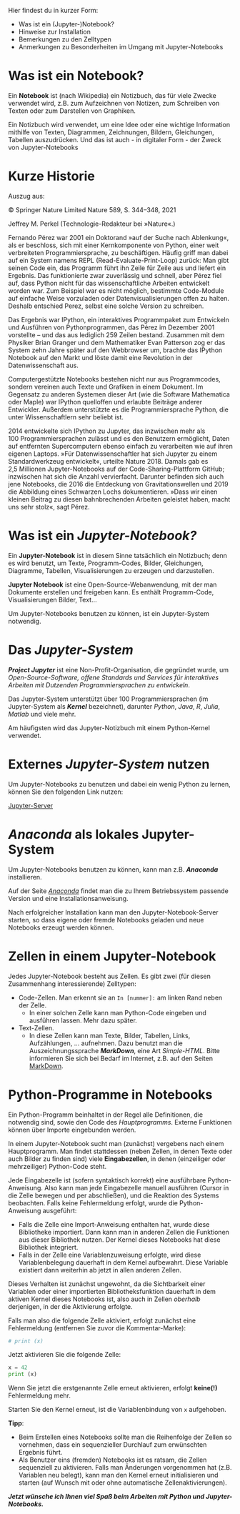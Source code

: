 Hier findest du in kurzer Form:

- Was ist ein (Jupyter-)Notebook?
- Hinweise zur Installation
- Bemerkungen zu den Zelltypen
- Anmerkungen zu Besonderheiten im Umgang mit Jupyter-Notebooks

# Was ist ein **Notebook?**

Ein **Notebook** ist (nach Wikipedia) ein Notizbuch, das für viele Zwecke verwendet wird, z.B. zum Aufzeichnen von Notizen, zum Schreiben von Texten oder zum Darstellen von Graphiken.

Ein Notizbuch wird verwendet, um eine Idee oder eine wichtige Information mithilfe von Texten, Diagrammen, Zeichnungen, Bildern, Gleichungen, Tabellen auszudrücken. Und das ist auch - in digitaler Form - der Zweck von Jupyter-Notebooks

# Kurze Historie

Auszug aus:

© Springer Nature Limited
Nature 589, S. 344–348, 2021

Jeffrey M. Perkel (Technologie-Redakteur bei »Nature«.)

Fernando Pérez war 2001 ein Doktorand »auf der Suche nach Ablenkung«, als er beschloss, sich mit einer Kernkomponente von Python, einer weit verbreiteten Programmiersprache, zu beschäftigen. Häufig griff man dabei auf ein System namens REPL (Read-Evaluate-Print-Loop) zurück: Man gibt seinen Code ein, das Programm führt ihn Zeile für Zeile aus und liefert ein Ergebnis. Das funktionierte zwar zuverlässig und schnell, aber Pérez fiel auf, dass Python nicht für das wissenschaftliche Arbeiten entwickelt worden war. Zum Beispiel war es nicht möglich, bestimmte Code-Module auf einfache Weise vorzuladen oder Datenvisualisierungen offen zu halten. Deshalb entschied Perez, selbst eine solche Version zu schreiben.

Das Ergebnis war IPython, ein interaktives Programmpaket zum Entwickeln und Ausführen von Pythonprogrammen, das Pérez im Dezember 2001 vorstellte – und das aus lediglich 259 Zeilen bestand. Zusammen mit dem Physiker Brian Granger und dem Mathematiker Evan Patterson zog er das System zehn Jahre später auf den Webbrowser um, brachte das IPython Notebook auf den Markt und löste damit eine Revolution in der Datenwissenschaft aus.

Computergestützte Notebooks bestehen nicht nur aus Programmcodes, sondern vereinen auch Texte und Grafiken in einem Dokument. Im Gegensatz zu anderen Systemen dieser Art (wie die Software Mathematica oder Maple) war IPython quelloffen und erlaubte Beiträge anderer Entwickler. Außerdem unterstützte es die Programmiersprache Python, die unter Wissenschaftlern sehr beliebt ist.

2014 entwickelte sich IPython zu Jupyter, das inzwischen mehr als 100 Programmiersprachen zulässt und es den Benutzern ermöglicht, Daten auf entfernten Supercomputern ebenso einfach zu verarbeiten wie auf ihren eigenen Laptops. »Für Datenwissenschaftler hat sich Jupyter zu einem Standardwerkzeug entwickelt«, urteilte Nature 2018. Damals gab es 2,5 Millionen Jupyter-Notebooks auf der Code-Sharing-Plattform GitHub; inzwischen hat sich die Anzahl vervierfacht.
Darunter befinden sich auch jene Notebooks, die 2016 die Entdeckung von Gravitationswellen und 2019 die Abbildung eines Schwarzen Lochs dokumentieren. »Dass wir einen kleinen Beitrag zu diesen bahnbrechenden Arbeiten geleistet haben, macht uns sehr stolz«, sagt Pérez.

# Was ist ein *Jupyter-Notebook?*

Ein **Jupyter-Notebook** ist in diesem Sinne tatsächlich ein Notizbuch; denn es wird benutzt, um Texte, Programm-Codes, Bilder, Gleichungen, Diagramme, Tabellen, Visualisierungen zu erzeugen und darzustellen.
        
**Jupyter Notebook** ist eine Open-Source-Webanwendung, mit der man Dokumente erstellen und freigeben kann. Es enthält Programm-Code, Visualisierungen Bilder, Text...
        
Um Jupyter-Notebooks benutzen zu können, ist ein Jupyter-System notwendig.

# Das *Jupyter-System*

***Project Jupyter*** ist eine Non-Profit-Organisation, die gegründet wurde, um *Open-Source-Software, offene Standards und Services für interaktives Arbeiten mit Dutzenden Programmiersprachen zu entwickeln*.
        
Das Jupyter-System unterstützt über 100 Programmiersprachen (im Jupyter-System als ***Kernel*** bezeichnet), darunter *Python*, *Java*, *R*, *Julia*, *Matlab* und viele mehr.

Am häufigsten wird das Jupyter-Notizbuch mit einem Python-Kernel verwendet.

# Externes *Jupyter-System* nutzen

Um Jupyter-Notebooks zu benutzen und dabei ein wenig Python zu lernen, können Sie den folgenden Link nutzen:

[Jupyter-Server](https://mybinder.org/v2/gh/klausNetSchulbuch/JupyterNotebooks.git/HEAD?urlpath=tree/Einfuehrung)

# *Anaconda* als lokales Jupyter-System

Um Jupyter-Notebooks benutzen zu können, kann man z.B. ***Anaconda*** installieren.
        
Auf der Seite _[Anaconda](https://www.anaconda.com/ )_ findet man die zu Ihrem Betriebssystem passende Version und eine Installationsanweisung.
    
Nach erfolgreicher Installation kann man den Jupyter-Notebook-Server starten, so dass eigene oder fremde Notebooks geladen und neue Notebooks erzeugt werden können.

# Zellen in einem Jupyter-Notebook

Jedes Jupyter-Notebook besteht aus Zellen. Es gibt zwei (für diesen Zusammenhang interessierende) Zelltypen:

- Code-Zellen. Man erkennt sie an `In [nummer]:` am linken Rand neben der Zelle.
  - In einer solchen Zelle kann man Python-Code eingeben und ausführen lassen. Mehr dazu später.
- Text-Zellen.
  - In diese Zellen kann man Texte, Bilder, Tabellen, Links, Aufzählungen, ... aufnehmen. Dazu benutzt man die Auszeichnungssprache ***MarkDown***, eine Art *Simple-HTML*. Bitte informieren Sie sich bei Bedarf im Internet, z.B. auf den Seiten [MarkDown](https://markdown.de/).

# Python-Programme in Notebooks

Ein Python-Programm beinhaltet in der Regel alle Definitionen, die notwendig sind, sowie den Code des *Hauptprogramms*. Externe Funktionen können über Importe eingebunden werden.

In einem Jupyter-Notebook sucht man (zunächst) vergebens nach einem Hauptprogramm. Man findet stattdessen (neben Zellen, in denen Texte oder auch Bilder zu finden sind) viele **Eingabezellen**, in denen (einzeiliger oder mehrzeiliger) Python-Code steht.

Jede Eingabezelle ist (sofern syntaktisch korrekt) eine ausführbare Python-Anweisung. Also kann man jede Eingabezelle manuell ausführen (Cursor in die Zelle bewegen und per <Shift><Enter> abschließen), und die Reaktion des Systems beobachten. Falls keine Fehlermeldung erfolgt, wurde die Python-Anweisung ausgeführt:
    
- Falls die Zelle eine Import-Anweisung enthalten hat, wurde diese Bibliotheke importiert. Dann kann man in anderen Zellen die Funktionen aus dieser Bibliothek nutzen. Der Kernel dieses Notebooks hat diese Bibliothek integriert.
- Falls in der Zelle eine Variablenzuweisung erfolgte, wird diese Variablenbelegung dauerhaft in dem Kernel aufbewahrt. Diese Variable existiert dann weiterhin ab jetzt in allen anderen Zellen. 
    
Dieses Verhalten ist zunächst ungewohnt, da die Sichtbarkeit einer Variablen oder einer importierten Bibliotheksfunktion dauerhaft in dem aktiven Kernel dieses Notebooks ist, also auch in Zellen *oberhalb* derjenigen, in der die Aktivierung erfolgte.

Falls man also die folgende Zelle aktiviert, erfolgt zunächst eine Fehlermeldung (entfernen Sie zuvor die Kommentar-Marke):


```python
# print (x)
```

Jetzt aktivieren Sie die folgende Zelle:


```python
x = 42
print (x)
```

Wenn Sie jetzt die erstgenannte Zelle erneut aktivieren, erfolgt **keine(!)** Fehlermeldung mehr.

Starten Sie den Kernel erneut, ist die Variablenbindung von `x` aufgehoben.

**Tipp**:

- Beim Erstellen eines Notebooks sollte man die Reihenfolge der Zellen so vornehmen, dass ein sequenzieller Durchlauf zum erwünschten Ergebnis führt.
- Als Benutzer eins (fremden) Notebooks ist es ratsam, die Zellen sequenziell zu aktivieren. Falls man Änderungen vorgenommen hat (z.B. Variablen neu belegt), kann man den Kernel erneut initialisieren und starten (auf Wunsch mit oder ohne automatische Zellenaktivierungen).

***Jetzt wünsche ich Ihnen viel Spaß beim Arbeiten mit Python und Jupyter-Notebooks.***


```python

```
